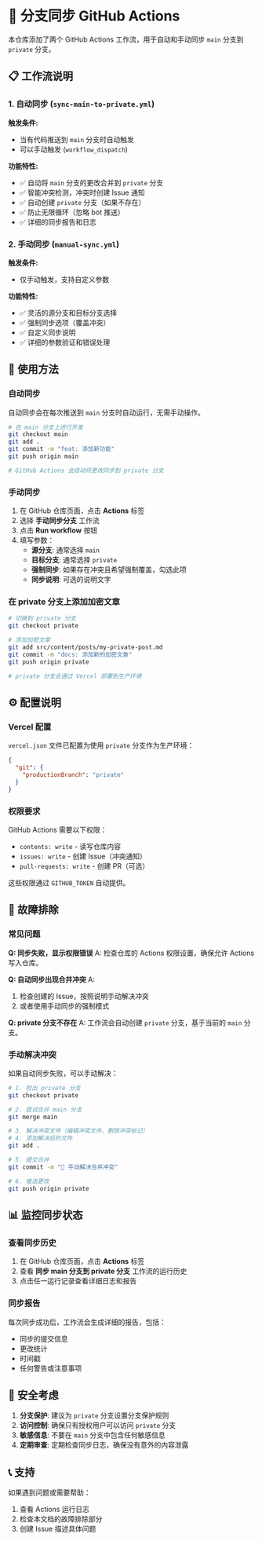 # 🔄 分支同步 GitHub Actions

本仓库添加了两个 GitHub Actions 工作流，用于自动和手动同步 `main` 分支到 `private` 分支。

## 📋 工作流说明

### 1. 自动同步 (`sync-main-to-private.yml`)

**触发条件:**

- 当有代码推送到 `main` 分支时自动触发
- 可以手动触发 (`workflow_dispatch`)

**功能特性:**

- ✅ 自动将 `main` 分支的更改合并到 `private` 分支
- ✅ 智能冲突检测，冲突时创建 Issue 通知
- ✅ 自动创建 `private` 分支（如果不存在）
- ✅ 防止无限循环（忽略 bot 推送）
- ✅ 详细的同步报告和日志

### 2. 手动同步 (`manual-sync.yml`)

**触发条件:**

- 仅手动触发，支持自定义参数

**功能特性:**

- ✅ 灵活的源分支和目标分支选择
- ✅ 强制同步选项（覆盖冲突）
- ✅ 自定义同步说明
- ✅ 详细的参数验证和错误处理

## 🚀 使用方法

### 自动同步

自动同步会在每次推送到 `main` 分支时自动运行，无需手动操作。

```bash
# 在 main 分支上进行开发
git checkout main
git add .
git commit -m "feat: 添加新功能"
git push origin main

# GitHub Actions 会自动将更改同步到 private 分支
```

### 手动同步

1. 在 GitHub 仓库页面，点击 **Actions** 标签
2. 选择 **手动同步分支** 工作流
3. 点击 **Run workflow** 按钮
4. 填写参数：
   - **源分支**: 通常选择 `main`
   - **目标分支**: 通常选择 `private`
   - **强制同步**: 如果存在冲突且希望强制覆盖，勾选此项
   - **同步说明**: 可选的说明文字

### 在 private 分支上添加加密文章

```bash
# 切换到 private 分支
git checkout private

# 添加加密文章
git add src/content/posts/my-private-post.md
git commit -m "docs: 添加新的加密文章"
git push origin private

# private 分支会通过 Vercel 部署到生产环境
```

## ⚙️ 配置说明

### Vercel 配置

`vercel.json` 文件已配置为使用 `private` 分支作为生产环境：

```json
{
  "git": {
    "productionBranch": "private"
  }
}
```

### 权限要求

GitHub Actions 需要以下权限：

- `contents: write` - 读写仓库内容
- `issues: write` - 创建 Issue（冲突通知）
- `pull-requests: write` - 创建 PR（可选）

这些权限通过 `GITHUB_TOKEN` 自动提供。

## 🔧 故障排除

### 常见问题

**Q: 同步失败，显示权限错误**
A: 检查仓库的 Actions 权限设置，确保允许 Actions 写入仓库。

**Q: 自动同步出现合并冲突**
A:

1. 检查创建的 Issue，按照说明手动解决冲突
2. 或者使用手动同步的强制模式

**Q: private 分支不存在**
A: 工作流会自动创建 `private` 分支，基于当前的 `main` 分支。

### 手动解决冲突

如果自动同步失败，可以手动解决：

```bash
# 1. 检出 private 分支
git checkout private

# 2. 尝试合并 main 分支
git merge main

# 3. 解决冲突文件（编辑冲突文件，删除冲突标记）
# 4. 添加解决后的文件
git add .

# 5. 提交合并
git commit -m "🔧 手动解决合并冲突"

# 6. 推送更改
git push origin private
```

## 📊 监控同步状态

### 查看同步历史

1. 在 GitHub 仓库页面，点击 **Actions** 标签
2. 查看 **同步 main 分支到 private 分支** 工作流的运行历史
3. 点击任一运行记录查看详细日志和报告

### 同步报告

每次同步成功后，工作流会生成详细的报告，包括：

- 同步的提交信息
- 更改统计
- 时间戳
- 任何警告或注意事项

## 🔐 安全考虑

1. **分支保护**: 建议为 `private` 分支设置分支保护规则
2. **访问控制**: 确保只有授权用户可以访问 `private` 分支
3. **敏感信息**: 不要在 `main` 分支中包含任何敏感信息
4. **定期审查**: 定期检查同步日志，确保没有意外的内容泄露

## 📞 支持

如果遇到问题或需要帮助：

1. 查看 Actions 运行日志
2. 检查本文档的故障排除部分
3. 创建 Issue 描述具体问题
